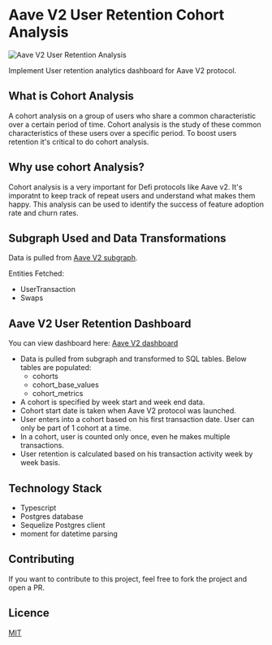 # Aave V2 User Retention Cohort Analysis

![Aave V2 User Retention Analysis](https://duhy7tdvrc6v6.cloudfront.net/assets/img/aave_v2_user_retention.png)

Implement User retention analytics dashboard for Aave V2 protocol.

## What is Cohort Analysis

A cohort analysis on a group of users who share a common characteristic over a certain period of time. Cohort analysis is the study of these common characteristics of these users over a specific period. To boost users retention it's critical to do cohort analysis.

## Why use cohort Analysis?

Cohort analysis is a very important for Defi protocols like Aave v2. It's imporatnt to keep track of repeat users and understand what makes them happy. This analysis can be used to identify the success of feature adoption rate and churn rates.

## Subgraph Used and Data Transformations
Data is pulled from [Aave V2 subgraph](https://thegraph.com/explorer/subgraph/vbstreetz/aave-v2).

Entities Fetched:
* UserTransaction
* Swaps

## Aave V2 User Retention Dashboard

You can view dashboard here: [Aave V2 dashboard](https://analytics.dappquery.com/public/dashboard/4bb1aed2-d1c4-4da2-9d9c-5cd2de020047)

* Data is pulled from subgraph and transformed to SQL tables. Below tables are populated:
    * cohorts
    * cohort_base_values
    * cohort_metrics
* A cohort is specified by week start and week end data.
* Cohort start date is taken when Aave V2 protocol was launched.
* User enters into a cohort based on his first transaction date. User can only be part of 1 cohort at a time.
* In a cohort, user is counted only once, even he makes multiple transactions.
* User retention is calculated based on his transaction activity week by week basis.

## Technology Stack

* Typescript
* Postgres database
* Sequelize Postgres client
* moment for datetime parsing

## Contributing

If you want to contribute to this project, feel free to fork the project and open a PR.

## Licence

[MIT](https://github.com/dappquery/kleros-subgraph/blob/master/LICENSE)
